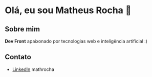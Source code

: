 # Olá, eu sou Matheus Rocha 👋

## Sobre mim
**Dev Front** apaixonado por tecnologias web e inteligência artificial :)

## Contato
- [LinkedIn] mathrocha

[LinkedIn]: https://www.esapiens.com.br
